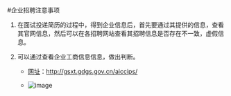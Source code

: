 #企业招聘注意事项

1. 在面试投递简历的过程中，得到企业信息后，首先要通过其提供的信息，查看其官网信息，然后可以在各招聘网站查看其招聘信息是否存在不一致，虚假信息。

2. 可以通过查看企业工商信息信息，做出判断。
	
	+ [网址](http://gsxt.gdgs.gov.cn/aiccips/)：http://gsxt.gdgs.gov.cn/aiccips/ 

	+ ![image](https://github.com/superve/PHP10/blob/master/check.png)